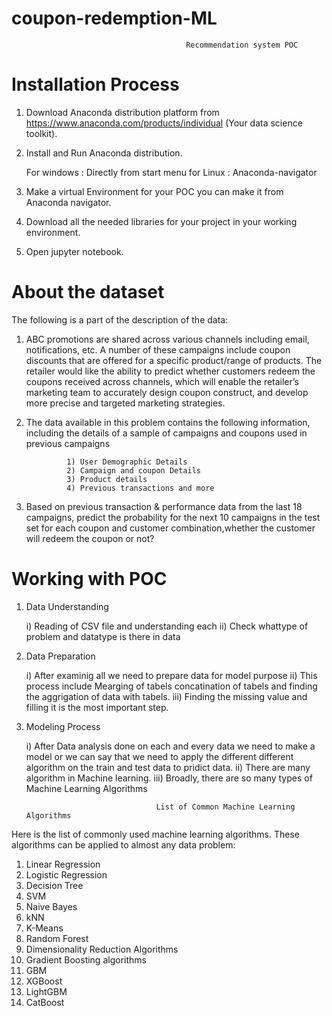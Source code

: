 # coupon-redemption-ML

                                           Recommendation system POC


# Installation Process

1) Download Anaconda distribution platform from https://www.anaconda.com/products/individual (Your data science toolkit).

2) Install and Run Anaconda distribution.
   
    For windows : Directly from start menu
    for Linux : Anaconda-navigator

3) Make a virtual Environment for your POC you can make it from Anaconda navigator.

4) Download all the needed libraries for your project in your working environment.

5) Open jupyter notebook.


# About the dataset
The following is a part of the description of the data:

1) ABC promotions are shared across various channels including email, notifications, etc. A number of these campaigns include      coupon discounts that are offered for a specific product/range of products. The retailer would like the ability to predict      whether customers redeem the coupons received across channels, which will enable the retailer’s marketing team to accurately    design coupon construct, and develop more precise and targeted marketing strategies.

2) The data available in this problem contains the following information, including the details of a sample of campaigns and        coupons used in previous campaigns 

                1) User Demographic Details
                2) Campaign and coupon Details
                3) Product details
                4) Previous transactions and more
                
3) Based on previous transaction & performance data from the last 18 campaigns, predict the probability for the next 10            campaigns in the test set for each coupon and customer combination,whether the customer will redeem the coupon or not?


# Working with POC

1) Data Understanding

    i) Reading of CSV file and understanding each
   ii) Check whattype of problem and datatype is there in data
    

2) Data Preparation

    i) After examinig all we need to prepare data for model purpose
   ii) This process include Mearging of tabels concatination of tabels and finding the aggrigation of data with tabels.
  iii) Finding the missing value and filling it is the most important step. 
  

3) Modeling Process
   
   i) After Data analysis done on each and every data we need to make a model or we can say that we need to apply the different       different algorithm on the train and test data to pridict data.
  ii) There are many algorithm in Machine learning. 
 iii) Broadly, there are so many types of Machine Learning Algorithms


                                    List of Common Machine Learning Algorithms
Here is the list of commonly used machine learning algorithms. These algorithms can be applied to almost any data problem:

 1) Linear Regression
 2) Logistic Regression
 3) Decision Tree
 4) SVM
 5) Naive Bayes
 6) kNN
 7) K-Means
 8) Random Forest
 9) Dimensionality Reduction Algorithms
 10) Gradient Boosting algorithms
 11) GBM
 12) XGBoost
 13) LightGBM
 14) CatBoost
 
 
























